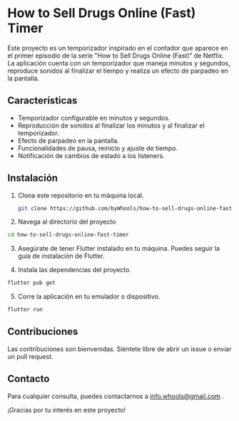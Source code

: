 # How to Sell Drugs Online (Fast) Timer

Este proyecto es un temporizador inspirado en el contador que aparece en el primer episodio de la serie "How to Sell Drugs Online (Fast)" de Netflix. La aplicación cuenta con un temporizador que maneja minutos y segundos, reproduce sonidos al finalizar el tiempo y realiza un efecto de parpadeo en la pantalla.

## Características

- Temporizador configurable en minutos y segundos.
- Reproducción de sonidos al finalizar los minutos y al finalizar el temporizador.
- Efecto de parpadeo en la pantalla.
- Funcionalidades de pausa, reinicio y ajuste de tiempo.
- Notificación de cambios de estado a los listeners.

## Instalación

1. Clona este repositorio en tu máquina local.
   ```bash
   git clone https://github.com/byWhools/how-to-sell-drugs-online-fast-timer.git

2. Navega al directorio del proyecto

 ```bash
cd how-to-sell-drugs-online-fast-timer
```

3. Asegúrate de tener Flutter instalado en tu máquina.
   Puedes seguir la guía de instalación de Flutter.

4. Instala las dependencias del proyecto.
 ```bash
flutter pub get
```

5. Corre la aplicación en tu emulador o dispositivo.

 ```bash
flutter run
```

## Contribuciones
Las contribuciones son bienvenidas. Siéntete libre de abrir un issue o enviar un pull request.

##  Contacto
Para cualquier consulta, puedes contactarnos a info.whools@gmail.com .

¡Gracias por tu interés en este proyecto!
